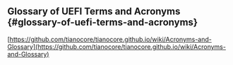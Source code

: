## Glossary of UEFI Terms and Acronyms {#glossary-of-uefi-terms-and-acronyms}

[https://github.com/tianocore/tianocore.github.io/wiki/Acronyms-and-Glossary](https://github.com/tianocore/tianocore.github.io/wiki/Acronyms-and-Glossary)